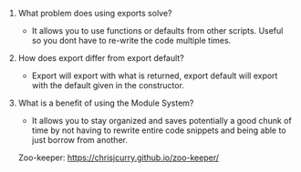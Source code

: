 1. What problem does using exports solve?
    - It allows you to use functions or defaults from other scripts. Useful so you dont have to re-write the code multiple times.
2. How does export differ from export default?
    - Export will export with what is returned, export default will export with the default given in the constructor.
3. What is a benefit of using the Module System?
    - It allows you to stay organized and saves potentially a good chunk of time by not having to rewrite entire code snippets and being able to just borrow from another.

    Zoo-keeper: https://chrisjcurry.github.io/zoo-keeper/